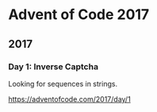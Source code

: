 # Advent of Code 2017

## 2017

### Day 1: Inverse Captcha

Looking for sequences in strings.

https://adventofcode.com/2017/day/1

